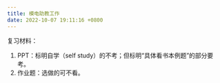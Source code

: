 ```yaml
---
title: 模电助教工作
date: 2022-10-07 19:11:16 +0800
---
```



复习材料：

1. PPT：标明自学（self study）的不考；但标明“具体看书本例题”的部分要考。
2. 作业题：选做的可不看。
